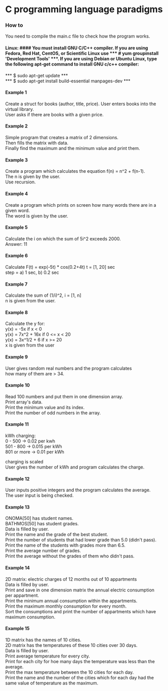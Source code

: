 # C programming language paradigms #

### How to ###
You need to compile the main.c file to check how the program works.  
#### Linux: #### You must install GNU C/C++ compiler. If you are using Fedora, Red Hat, CentOS, or Scientific Linux use *** # yum groupinstall 'Development Tools' ***. If you are using Debian or Ubuntu Linux, type the following apt-get command to install GNU c/c++ compiler:  
*** $ sudo apt-get update ***  
*** $ sudo apt-get install build-essential manpages-dev ***  

#### Example 1 ####
Create a struct for books (author, title, price).
User enters books into the virtual library.  
User asks if there are books with a given price.  

#### Example 2 ####
Simple program that creates a matrix of 2 dimensions.  
Then fills the matrix with data.  
Finally find the maximum and the minimum value and print them.  

#### Example 3 ####
Create a program which calculates the equation f(n) = n^2 + f(n-1).  
The n is given by the user.  
Use recursion.  

#### Example 4 ####
Create a program which prints on screen how many words there are in a given word.  
The word is given by the user.  

#### Example 5 ####
Calculate the i on which the sum of 5i^2 exceeds 2000.  
Answer: 11  

#### Example 6 ####
Calculate F(t) = exp(-5t) * cos(0.2+4t) t = [1, 20] sec  
step = a) 1 sec, b) 0.2 sec  

#### Example 7 ####
Calculate the sum of (1/i)^2, i = [1, n]  
n is given from the user.  

#### Example 8 ####
Calculate the y for:  
y(x) = -5x if x < 0  
y(x) = 7x^2 + 16x if 0 <= x < 20  
y(x) = 3x^1/2 + 6 if x >= 20  
x is given from the user  

#### Example 9 ####
User gives random real numbers and the program calculates  
how many of them are > 34.  

#### Example 10 ####
Read 100 numbers and put them in one dimension array.  
Print array's data.  
Print the minimum value and its index.  
Print the number of odd numbers in the array.  

#### Example 11 ####
kWh charging:  
0 - 500 -> 0.02 per kwh  
501 - 800 -> 0.015 per kWh  
801 or more -> 0.01 per kWh  

charging is scaled  
User gives the number of kWh and program calculates the charge.  

#### Example 12 ####
User inputs positive integers and the program calculates the average.  
The user input is being checked.  

#### Example 13 ####
ONOMA[50] has student names.  
BATHMOS[50] has student grades.  
Data is filled by user.  
Print the name and the grade of the best student.  
Print the number of students that had lower grade than 5.0 (didn't pass).  
Print the name of the students with grades more than 6.5.  
Print the average number of grades.  
Print the average without the grades of them who didn't pass.  

#### Example 14 ####
2D matrix: electric charges of 12 months out of 10 appartments  
Data is filled by user.  
Print and save in one dimension matrix the annual electric consumption  
per appartment.  
Print the minimum annual consumption within the appartments.  
Print the maximum monthly consumption for every month.  
Sort the consumptions and print the number of appartments which have  
maximum consumption.  

#### Example 15 ####
1D matrix has the names of 10 cities.  
2D matrix has the temperatures of these 10 cities over 30 days.  
Data is filled by user.  
Print average temperature for every city.  
Print for each city for hoe many days the temperature was less than the average.  
Print the max temperature between the 10 cities for each day.  
Print the name and the number of the cities which for each day had the same value of temperature as the maximum.  

